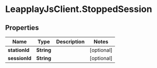 # LeapplayJsClient.StoppedSession

## Properties
Name | Type | Description | Notes
------------ | ------------- | ------------- | -------------
**stationId** | **String** |  | [optional] 
**sessionId** | **String** |  | [optional] 


